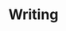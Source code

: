 ---
#next: /tutorials/github-pages-blog
#prev: /tutorials/automated-deployments
title: Writing
description: "A bit of random jibber-jabber."
#authorAvatar: hugo-logo.png
---